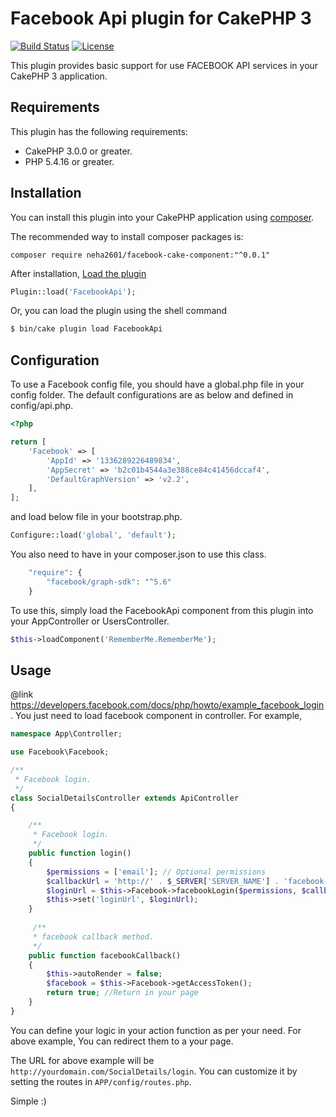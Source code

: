 # Facebook Api plugin for CakePHP 3

[![Build Status](https://img.shields.io/travis/cakephp/app/master.svg?style=flat-square)](https://travis-ci.org/cakephp/app)
[![License](https://img.shields.io/packagist/l/cakephp/app.svg?style=flat-square)](https://packagist.org/packages/cakephp/app)

This plugin provides basic support for use FACEBOOK API services in your CakePHP 3 application. 

## Requirements
This plugin has the following requirements:

* CakePHP 3.0.0 or greater.
* PHP 5.4.16 or greater.


## Installation
You can install this plugin into your CakePHP application using [composer](http://getcomposer.org).

The recommended way to install composer packages is:
```
composer require neha2601/facebook-cake-component:"^0.0.1"
```
After installation, [Load the plugin](http://book.cakephp.org/3.0/en/plugins.html#loading-a-plugin)
```php
Plugin::load('FacebookApi');
```
Or, you can load the plugin using the shell command
```sh
$ bin/cake plugin load FacebookApi
```

## Configuration

To use a Facebook config file, you should have a global.php file in your config folder.
The default configurations are as below and defined in config/api.php.
```php
<?php

return [
    'Facebook' => [
        'AppId' => '1336289226489834',
        'AppSecret' => 'b2c01b4544a3e388ce84c41456dccaf4',
        'DefaultGraphVersion' => 'v2.2',
    ],
];
```
  and load below  file in your bootstrap.php.
```php
Configure::load('global', 'default');
```
You also need to have in your composer.json to use this class.
```php
    "require": {
        "facebook/graph-sdk": "^5.6"
    }
```
To use this, simply load the FacebookApi component from this plugin into your AppController or UsersController.

```php
$this->loadComponent('RememberMe.RememberMe');
```
## Usage
@link https://developers.facebook.com/docs/php/howto/example_facebook_login.
You just need to load facebook component in controller. For example,
```php
namespace App\Controller;

use Facebook\Facebook;

/**
 * Facebook login.
 */
class SocialDetailsController extends ApiController
{

    /**
     * Facebook login.
     */
    public function login()
    {
        $permissions = ['email']; // Optional permissions
        $callbackUrl = 'http://' . $_SERVER['SERVER_NAME'] . 'facebook-callback'; // Redirect URL
        $loginUrl = $this->Facebook->facebookLogin($permissions, $callbackUrl);
        $this->set('loginUrl', $loginUrl);
    }
    
     /**
     * facebook callback method.
     */
    public function facebookCallback()
    {
        $this->autoRender = false;
        $facebook = $this->Facebook->getAccessToken();
        return true; //Return in your page
    }
}
```
You can define your logic in your action function as per your need. For above example, You can redirect them to a your page.

The URL for above example will be `http://yourdomain.com/SocialDetails/login`. You can customize it by setting the routes in `APP/config/routes.php`.

Simple :)
